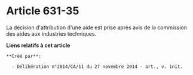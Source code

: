 # Article 631-35

La décision d'attribution d'une aide est prise après avis de la commission des aides aux industries techniques.

**Liens relatifs à cet article**

	**Créé par**:

	  - Délibération n°2014/CA/11 du 27 novembre 2014 - art., v. init.
